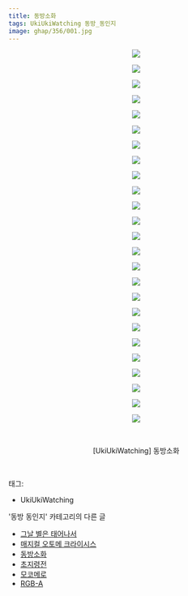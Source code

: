 ```yaml
---
title: 동방소화
tags: UkiUkiWatching 동방_동인지
image: ghap/356/001.jpg
---
```

<div class="article">
<p style="text-align: center; clear: none; float: none;"><img src="{{ site.nasurl }}/ghap/356/001.jpg"/></p>
<p style="text-align: center; clear: none; float: none;"><img src="{{ site.nasurl }}/ghap/356/002.jpg"/></p>
<p style="text-align: center; clear: none; float: none;"><img src="{{ site.nasurl }}/ghap/356/003.jpg"/></p>
<p style="text-align: center; clear: none; float: none;"><img src="{{ site.nasurl }}/ghap/356/004.jpg"/></p>
<p style="text-align: center; clear: none; float: none;"><img src="{{ site.nasurl }}/ghap/356/005.jpg"/></p>
<p style="text-align: center; clear: none; float: none;"><img src="{{ site.nasurl }}/ghap/356/006.jpg"/></p>
<p style="text-align: center; clear: none; float: none;"><img src="{{ site.nasurl }}/ghap/356/007.jpg"/></p>
<p style="text-align: center; clear: none; float: none;"><img src="{{ site.nasurl }}/ghap/356/008.jpg"/></p>
<p style="text-align: center; clear: none; float: none;"><img src="{{ site.nasurl }}/ghap/356/009.jpg"/></p>
<p style="text-align: center; clear: none; float: none;"><img src="{{ site.nasurl }}/ghap/356/010.jpg"/></p>
<p style="text-align: center; clear: none; float: none;"><img src="{{ site.nasurl }}/ghap/356/011.jpg"/></p>
<p style="text-align: center; clear: none; float: none;"><img src="{{ site.nasurl }}/ghap/356/012.jpg"/></p>
<p style="text-align: center; clear: none; float: none;"><img src="{{ site.nasurl }}/ghap/356/013.jpg"/></p>
<p style="text-align: center; clear: none; float: none;"><img src="{{ site.nasurl }}/ghap/356/014.jpg"/></p>
<p style="text-align: center; clear: none; float: none;"><img src="{{ site.nasurl }}/ghap/356/015.jpg"/></p>
<p style="text-align: center; clear: none; float: none;"><img src="{{ site.nasurl }}/ghap/356/016.jpg"/></p>
<p style="text-align: center; clear: none; float: none;"><img src="{{ site.nasurl }}/ghap/356/017.jpg"/></p>
<p style="text-align: center; clear: none; float: none;"><img src="{{ site.nasurl }}/ghap/356/018.jpg"/></p>
<p style="text-align: center; clear: none; float: none;"><img src="{{ site.nasurl }}/ghap/356/019.jpg"/></p>
<p style="text-align: center; clear: none; float: none;"><img src="{{ site.nasurl }}/ghap/356/020.jpg"/></p>
<p style="text-align: center; clear: none; float: none;"><img src="{{ site.nasurl }}/ghap/356/021.jpg"/></p>
<p style="text-align: center; clear: none; float: none;"><img src="{{ site.nasurl }}/ghap/356/022.jpg"/></p>
<p style="text-align: center; clear: none; float: none;"><img src="{{ site.nasurl }}/ghap/356/023.jpg"/></p>
<p style="text-align: center; clear: none; float: none;"><img src="{{ site.nasurl }}/ghap/356/024.jpg"/></p>
<p style="text-align: center; clear: none; float: none;"><img src="{{ site.nasurl }}/ghap/356/025.jpg"/></p>
<p style="text-align: center; clear: none; float: none;"><br/></p>
<p style="text-align: center; clear: none; float: none;">[UkiUkiWatching] 동방소화</p>
<p><br/></p>
</div><div class="tagTrail">
<p>태그: </p>
<ul>
<li>UkiUkiWatching</li>
</ul>
</div><div class="another">
<p>'동방 동인지' 카테고리의 다른 글</p>
<ul>
<li><a href="/2016-06-20-ghap_358">그날 별은 태어나서</a></li>
<li><a href="/2016-06-20-ghap_357">매지컬 오토메 크라이시스</a></li>
<li><a href="/2016-06-20-ghap_356">동방소화</a></li>
<li><a href="/2016-06-20-ghap_354">초지령전</a></li>
<li><a href="/2016-06-20-ghap_353">모코메로</a></li>
<li><a href="/2016-06-20-ghap_351">RGB-A</a></li>
</ul>
</div><div class="cb_module cb_fluid">
<div class="cb_wrt cb_profile">
</div><!-- commentList close -->
</div>